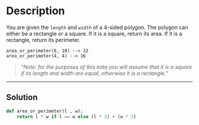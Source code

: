 # Description

You are given the `length` and `width` of a 4-sided polygon. The polygon can either be a rectangle or a square.
If it is a square, return its area. If it is a rectangle, return its perimeter.

```
area_or_perimeter(6, 10) --> 32
area_or_perimeter(4, 4) --> 16
```

> _"Note: for the purposes of this kata you will assume that it is a square if its length and width are equal, otherwise it is a rectangle."_

---

## Solution

```py
def area_or_perimeter(l , w):
    return l * w if l == w else (l * 2) + (w * 2)
```
